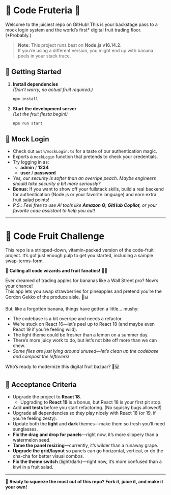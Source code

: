 # 🍌 Code Fruteria 🍎

Welcome to the juiciest repo on GitHub! This is your backstage pass to a mock login system and the world’s first* digital fruit trading floor. (*Probably.)

> **Note:** This project runs best on **Node.js v16.14.2**.  
> If you’re using a different version, you might end up with banana peels in your stack trace.

## 🥝 Getting Started

1. **Install dependencies**  
   _(Don’t worry, no actual fruit required.)_
   ```bash
   npm install
   ```

2. **Start the development server**  
   _(Let the fruit fiesta begin!)_
   ```bash
   npm run start
   ```

## 🍊 Mock Login

- Check out `auth/mockLogin.ts` for a taste of our authentication magic.
- Exports a `mockLogin` function that pretends to check your credentials.
- Try logging in as:
  - **admin** / **1234**
  - **user** / **password**
- _Yes, our security is softer than an overripe peach. Maybe engineers should take security a bit more seriously?_
- **Bonus:** If you want to show off your fullstack skills, build a real backend for authentication (Node.js or your favorite language) and earn extra fruit salad points!
- _P.S.: Feel free to use AI tools like **Amazon Q**, **GitHub Copilot**, or your favorite code assistant to help you out!_

---

# 🍇 Code Fruit Challenge

This repo is a stripped-down, vitamin-packed version of the code-fruit project. It’s got just enough pulp to get you started, including a sample swap-terms-form.

🎉 **Calling all code wizards and fruit fanatics!** 🍌🍎

Ever dreamed of trading apples for bananas like a Wall Street pro? Now’s your chance!  
This app lets you swap strawberries for pineapples and pretend you’re the Gordon Gekko of the produce aisle. 🍍📊

But, like a forgotten banana, things have gotten a little… mushy:

- The codebase is a bit overripe and needs a refactor.
- We’re stuck on React 16—let’s peel up to React 18 (and maybe even React 19 if you’re feeling wild).
- The light theme could be fresher than a lemon on a summer day.
- There’s more juicy work to do, but let’s not bite off more than we can chew.
- _Some files are just lying around unused—let’s clean up the codebase and compost the leftovers!_

Who’s ready to modernize this digital fruit bazaar? 🍇💻

## 🍉 Acceptance Criteria

- Upgrade the project to **React 18**.  
  - Upgrading to **React 19** is a bonus, but React 18 is your first pit stop.
- Add **unit tests** before you start refactoring. (No squishy bugs allowed!)
- Upgrade all dependencies so they play nicely with React 18 (or 19, if you’re feeling zesty).
- Update both the **light** and **dark** themes—make them so fresh you’ll need sunglasses.
- **Fix the drag and drop for panels**—right now, it’s more slippery than a watermelon seed.
- **Tame the panel resizing**—currently, it’s wilder than a runaway grape.
- **Upgrade the grid/layout** so panels can go horizontal, vertical, or do the cha-cha for better visual combos.
- **Fix the theme switch** (light/dark)—right now, it’s more confused than a kiwi in a fruit salad.

---

🍏 **Ready to squeeze the most out of this repo? Fork it, juice it, and make it your own!**
